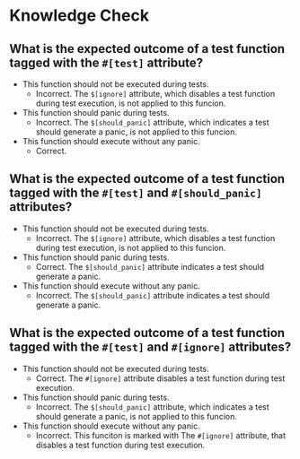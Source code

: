# Knowledge Check

## What is the expected outcome of a test function tagged with the `#[test]` attribute?

- This function should not be executed during tests.
  - Incorrect. The `$[ignore]` attribute, which disables a test function during test execution, is
        not applied to this funcion.
- This function should panic during tests.
  - Incorrect. The `$[should_panic]` attribute, which indicates a test should generate a panic, is
        not applied to this funcion.
- This function should execute without any panic.
  - Correct.

## What is the expected outcome of a test function tagged with the `#[test]` and `#[should_panic]` attributes?

- This function should not be executed during tests.
  - Incorrect. The `$[ignore]` attribute, which disables a test function during test execution, is
        not applied to this funcion.
- This function should panic during tests.
  - Correct. The `$[should_panic]` attribute indicates a test should generate a panic.
- This function should execute without any panic.
  - Incorrect. The `$[should_panic]` attribute indicates a test should generate a panic.

## What is the expected outcome of a test function tagged with the `#[test]` and `#[ignore]` attributes?

- This function should not be executed during tests.
  - Correct. The `#[ignore]` attribute disables a test function during test execution.
- This function should panic during tests.
  - Incorrect. The `$[should_panic]` attribute, which indicates a test should generate a panic, is
        not applied to this funcion.
- This function should execute without any panic.
  - Incorrect. This funciton is marked with The `#[ignore]` attribute, that disables a test function
        during test execution.
